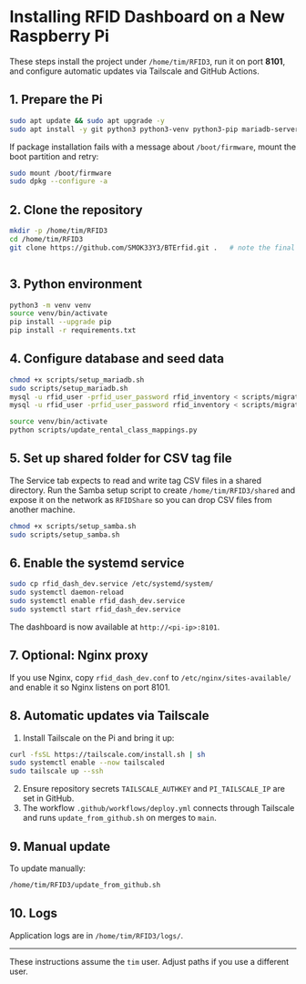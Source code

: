 # Installing RFID Dashboard on a New Raspberry Pi

These steps install the project under `/home/tim/RFID3`, run it on port **8101**, and configure automatic updates via Tailscale and GitHub Actions.

## 1. Prepare the Pi
```bash
sudo apt update && sudo apt upgrade -y
sudo apt install -y git python3 python3-venv python3-pip mariadb-server mariadb-client redis-server
```

If package installation fails with a message about `/boot/firmware`, mount the boot partition and retry:
```bash
sudo mount /boot/firmware
sudo dpkg --configure -a
```

## 2. Clone the repository
```bash
mkdir -p /home/tim/RFID3
cd /home/tim/RFID3
git clone https://github.com/SMOK33Y3/BTErfid.git .   # note the final dot



```

## 3. Python environment
```bash
python3 -m venv venv
source venv/bin/activate
pip install --upgrade pip
pip install -r requirements.txt
```

## 4. Configure database and seed data
```bash
chmod +x scripts/setup_mariadb.sh
sudo scripts/setup_mariadb.sh
mysql -u rfid_user -prfid_user_password rfid_inventory < scripts/migrate_db.sql
mysql -u rfid_user -prfid_user_password rfid_inventory < scripts/migrate_hand_counted_items.sql

source venv/bin/activate
python scripts/update_rental_class_mappings.py
```

## 5. Set up shared folder for CSV tag file
The Service tab expects to read and write tag CSV files in a shared directory. Run the Samba setup script to
create `/home/tim/RFID3/shared` and expose it on the network as `RFIDShare` so you can drop CSV files from another machine.
```bash
chmod +x scripts/setup_samba.sh
sudo scripts/setup_samba.sh
```

## 6. Enable the systemd service

```bash
sudo cp rfid_dash_dev.service /etc/systemd/system/
sudo systemctl daemon-reload
sudo systemctl enable rfid_dash_dev.service
sudo systemctl start rfid_dash_dev.service
```

The dashboard is now available at `http://<pi-ip>:8101`.


## 7. Optional: Nginx proxy
If you use Nginx, copy `rfid_dash_dev.conf` to `/etc/nginx/sites-available/` and enable it so Nginx listens on port 8101.

## 8. Automatic updates via Tailscale

1. Install Tailscale on the Pi and bring it up:
```bash
curl -fsSL https://tailscale.com/install.sh | sh
sudo systemctl enable --now tailscaled
sudo tailscale up --ssh
```
2. Ensure repository secrets `TAILSCALE_AUTHKEY` and `PI_TAILSCALE_IP` are set in GitHub.
3. The workflow `.github/workflows/deploy.yml` connects through Tailscale and runs `update_from_github.sh` on merges to `main`.


## 9. Manual update

To update manually:
```bash
/home/tim/RFID3/update_from_github.sh
```


## 10. Logs


Application logs are in `/home/tim/RFID3/logs/`.

---
These instructions assume the `tim` user. Adjust paths if you use a different user.


